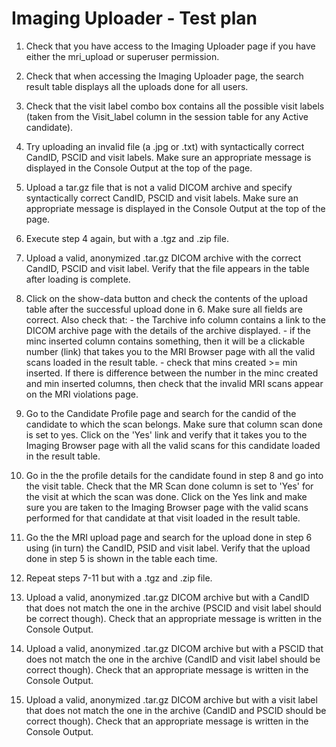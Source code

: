 # Imaging Uploader - Test plan
      
1. Check that you have access to the Imaging Uploader page if you have either the mri_upload or superuser permission.

2. Check that when accessing the Imaging Uploader page, the search result table displays all the uploads done for all users.

3. Check that the visit label combo box contains all the possible visit labels (taken from the Visit_label column 
   in the session table for any Active candidate).
   
4. Try uploading an invalid file (a .jpg or .txt) with syntactically correct CandID, PSCID and visit labels. Make sure
   an appropriate message is displayed in the Console Output at the top of the page.
   
5. Upload a tar.gz file that is not a valid DICOM archive and specify syntactically correct CandID, PSCID and visit 
   labels. Make sure an appropriate message is displayed in the Console Output at the top of the page.
   
6. Execute step 4 again, but with a .tgz and .zip file.

7. Upload a valid, anonymized .tar.gz DICOM archive with the correct CandID, PSCID and visit label. Verify that the 
   file appears in the table after loading is complete. 
   
8. Click on the show-data button and check the contents of the upload table after the successful upload done in 6.
   Make sure all fields are correct. Also check that:
       - the Tarchive info column contains a link to the DICOM archive page with the details of the archive displayed.
       - if the minc inserted column contains something, then it will be a clickable number (link) that takes you to 
         the MRI Browser page with all the valid scans loaded in the result table.
       - check that mins created >= min inserted. If there is difference between the number in the minc created and 
         min inserted columns, then check that the invalid MRI scans appear on the MRI violations page.
         
9. Go to the Candidate Profile page and search for the candid of the candidate to which the scan belongs. Make sure 
   that column scan done is set to yes. Click on the 'Yes' link and verify that it takes you to the Imaging Browser
   page with all the valid scans for this candidate loaded in the result table.
   
10. Go in the the profile details for the candidate found in step 8 and go into the visit table. Check that the MR 
    Scan done column is set to 'Yes' for the visit at which the scan was done. Click on the Yes link and make sure 
    you are taken to the Imaging Browser page with the valid scans performed for that candidate at that visit loaded 
    in the result table.
    
11. Go the the MRI upload page and search for the upload done in step 6 using (in turn) the CandID, PSID and visit 
    label. Verify that the upload done in step 5 is shown in the table each time. 
    
12. Repeat steps 7-11 but with a .tgz and .zip file.

13. Upload a valid, anonymized .tar.gz DICOM archive but with a CandID that does not match the one in the archive 
    (PSCID and visit label should be correct though). Check that an appropriate message is written in the Console 
    Output.
    
14. Upload a valid, anonymized .tar.gz DICOM archive but with a PSCID that does not match the one in the archive 
    (CandID and visit label should be correct though). Check that an appropriate message is written in the Console 
    Output.
    
15. Upload a valid, anonymized .tar.gz DICOM archive but with a visit label that does not match the one in the 
    archive (CandID and PSCID should be correct though). Check that an appropriate message is written in the Console 
    Output.
